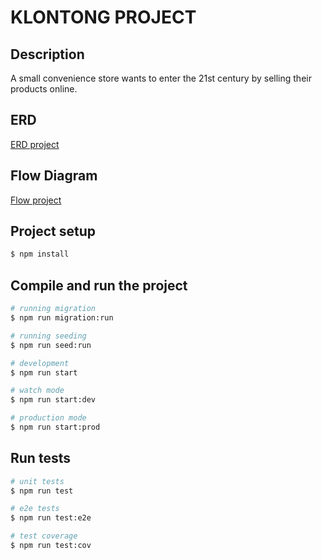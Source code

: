 # KLONTONG PROJECT

## Description

A small convenience store wants to enter the 21st century by selling their products online.

## ERD

<a href="https://whimsical.com/klontong-MRfZsd6nHCMvdDtjsvWT2">ERD project</a>

## Flow Diagram

<a href="https://whimsical.com/flow-klontong-286jNFdqpjnc9qjphf9ykx">Flow project</a>


## Project setup

```bash
$ npm install
```

## Compile and run the project

```bash
# running migration
$ npm run migration:run

# running seeding
$ npm run seed:run

# development
$ npm run start

# watch mode
$ npm run start:dev

# production mode
$ npm run start:prod
```

## Run tests

```bash
# unit tests
$ npm run test

# e2e tests
$ npm run test:e2e

# test coverage
$ npm run test:cov
```